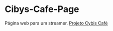 # Cibys-Cafe-Page
 Página web para um streamer.
 <a href="https://thiagopvlima.github.io/Cibys-Cafe-Page/" target="_blank">Projeto Cybis Café</a>
